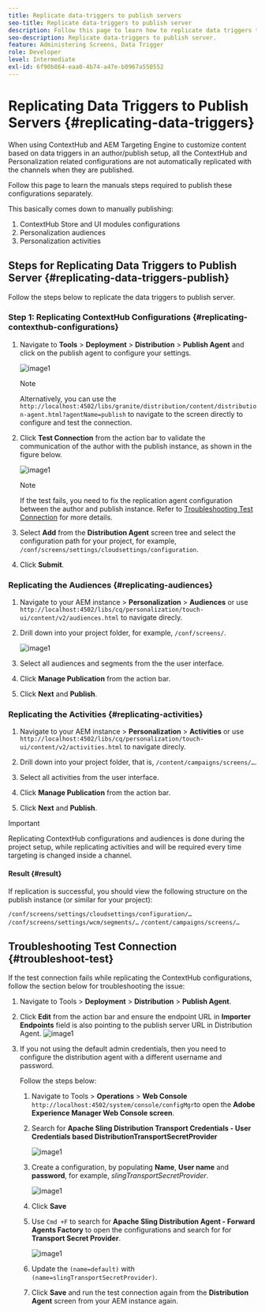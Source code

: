 ```yaml
---
title: Replicate data-triggers to publish servers
seo-title: Replicate data-triggers to publish server
description: Follow this page to learn how to replicate data triggers to publish server.
seo-description: Replicate data-triggers to publish server.
feature: Administering Screens, Data Trigger
role: Developer
level: Intermediate
exl-id: 6f90b864-eaa0-4b74-a47e-b0967a550552
---
```

# Replicating Data Triggers to Publish Servers {#replicating-data-triggers}

When using ContextHub and AEM Targeting Engine to customize content based on data triggers in an author/publish setup, all the ContextHub and Personalization related configurations are not automatically replicated with the channels when they are published.

Follow this page to learn the manuals steps required to publish these configurations separately.

This basically comes down to manually publishing:

1. ContextHub Store and UI modules configurations
1. Personalization audiences
1. Personalization activities

## Steps for Replicating Data Triggers to Publish Server {#replicating-data-triggers-publish}

Follow the steps below to replicate the data triggers to publish server.

### Step 1: Replicating ContextHub Configurations {#replicating-contexthub-configurations}

1. Navigate to **Tools** > **Deployment** > **Distribution** > **Publish Agent** and click on the publish agent to configure your settings.

   ![image1](/help/user-guide/assets/replicating-triggers/replicating-triggers1.png)

   >[!NOTE]
   >
   >Alternatively, you can use the `http://localhost:4502/libs/granite/distribution/content/distribution-agent.html?agentName=publish` to navigate to the screen directly to configure and test the connection.

1. Click **Test Connection** from the action bar to validate the communication of the author with the publish instance, as shown in the figure  below.

   ![image1](/help/user-guide/assets/replicating-triggers/replicating-triggers2.png)

   >[!NOTE]
   >
   >If the test fails, you need to fix the replication agent configuration between the author and publish instance. Refer to [Troubleshooting Test Connection](/help/user-guide/replicating-data-triggers.md#troubleshoot-test) for more details.

1. Select **Add** from the **Distribution Agent** screen tree and select the configuration path for your project, for example, `/conf/screens/settings/cloudsettings/configuration`.

1. Click **Submit**.

### Replicating the Audiences {#replicating-audiences}

1. Navigate to your AEM instance > **Personalization** > **Audiences** or use `http://localhost:4502/libs/cq/personalization/touch-ui/content/v2/audiences.html` to navigate direcly.

1. Drill down into your project folder, for example, `/conf/screens/`.

   ![image1](/help/user-guide/assets/replicating-triggers/replicating-triggers10.png)

1. Select all audiences and segments from the the user interface.

1. Click **Manage Publication** from the action bar.

1. Click **Next** and **Publish**.

### Replicating the Activities  {#replicating-activities}

1. Navigate to your AEM instance > **Personalization** > **Activities** or use `http://localhost:4502/libs/cq/personalization/touch-ui/content/v2/activities.html` to navigate direcly.

1. Drill down into your project folder, that is, `/content/campaigns/screens/…`.

1. Select all activities from the user interface.

1. Click **Manage Publication** from the action bar.

1. Click **Next** and **Publish**.

>[!IMPORTANT]
>
>Replicating ContextHub configurations and audiences is done during the project setup, while replicating activities and will be required every time targeting is changed inside a channel.

#### Result {#result}

If replication is successful, you should view the following structure on the publish instance (or similar for your project):

`/conf/screens/settings/cloudsettings/configuration/…`
`/conf/screens/settings/wcm/segments/…`
`/content/campaigns/screens/…`

## Troubleshooting Test Connection {#troubleshoot-test}

If the test connection fails while replicating the ContextHub configurations, follow the section below for troubleshooting the issue:

1. Navigate to Tools > **Deployment** > **Distribution** > **Publish Agent**.

1. Click **Edit** from the action bar and ensure the endpoint URL in **Importer Endpoints** field is also pointing to the publish server URL in Distribution Agent.
   ![image1](/help/user-guide/assets/replicating-triggers/replicating-triggers9.png)

1. If you not using the default admin credentials, then you need to configure the distribution agent with a different username and password.

   Follow the steps below:

   1. Navigate to Tools > **Operations** > **Web Console** `http://localhost:4502/system/console/configMgr`to open the **Adobe Experience Manager Web Console screen**.
   1. Search for **Apache Sling Distribution Transport Credentials - User Credentials based DistributionTransportSecretProvider**

      ![image1](/help/user-guide/assets/replicating-triggers/replicating-triggers6.png)

   1. Create a configuration, by populating **Name**, **User name** and **password**, for example, *slingTransportSecretProvider*.

      ![image1](/help/user-guide/assets/replicating-triggers/replicating-triggers7.png)

   1. Click **Save**
   1. Use `Cmd +F` to search for **Apache Sling Distribution Agent - Forward Agents Factory** to open the configurations and search for for **Transport Secret Provider**.

      ![image1](/help/user-guide/assets/replicating-triggers/replicating-triggers8.png)

   1. Update the `(name=default)` with `(name=slingTransportSecretProvider)`.
   1. Click **Save** and run the test connection again from the **Distribution Agent** screen from your AEM instance again.
